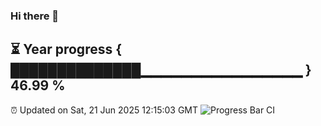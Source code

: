 ### Hi there 👋
⏳ Year progress { ██████████████▁▁▁▁▁▁▁▁▁▁▁▁▁▁▁▁ } 46.99 %
---
⏰ Updated on Sat, 21 Jun 2025 12:15:03 GMT
![Progress Bar CI](https://github.com/Moyi321/Moyi321/workflows/Progress%20Bar%20CI/badge.svg)

